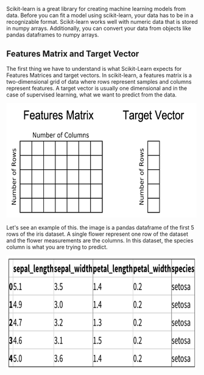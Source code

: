 Scikit-learn is a great library for creating machine learning models from data. Before you can fit a model using scikit-learn, your data has to be in a recognizable format.
Scikit-learn works well with numeric data that is stored in numpy arrays. Additionally, you can convert your data from objects like pandas dataframes to numpy arrays.

## Features Matrix and Target Vector

The first thing we have to understand is what Scikit-Learn expects for Features Matrices and target vectors. 
In scikit-learn, a features matrix is a two-dimensional grid of data where rows represent samples and columns represent features. 
A target vector is usually one dimensional and in the case of supervised learning, what we want to predict from the data. 

<img src="featuresMatrixTargetVector.png" 
     width="500" 
     height="300" />

Let's see an example of this. the image is a pandas dataframe of the first 5 rows of the iris dataset. 
A single flower represent one row of the dataset and the flower measurements are the columns. In this dataset, the species column is what you are trying to predict. 

<img src="irisFeatureTarget.png" 
     width="500" 
     height="300" />
